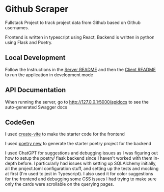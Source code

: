# Github Scraper

Fullstack Project to track project data from Github based on Github usernames.

Frontend is written in typescript using React, Backend is written in python using Flask and Poetry.

## Local Development

Follow the Instructions in the [Server README](./server/README) and then the [Client README](./client/README.md) to run the application in development mode

## API Documentation

When running the server, go to http://127.0.0.1:5000/apidocs to see the auto-generated Swagger docs

## CodeGen

I used [create-vite](https://vite.dev/guide/) to make the starter code for the frontend

I used [poetry new](https://python-poetry.org/docs/basic-usage/) to generate the starter poetry project for the backend

I used ChatGPT for suggestions and debugging issues as I was figuring out how to setup the poetry/ flask backend since I haven't worked with them in-depth before. I particularly had issues with setting up SQLAlchemy initially, all the project.toml configuration stuff, and setting up the tests and mocking at first (I'm used to jest in Typescript). I also used it for color suggestions for the frontend and debugging some CSS issues I had trying to make sure only the cards were scrollable on the querying pages.
